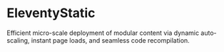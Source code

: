 # EleventyStatic
Efficient micro-scale deployment of modular content via dynamic auto-scaling, instant page loads, and seamless code recompilation.

